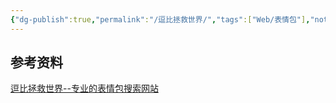 ```yaml
---
{"dg-publish":true,"permalink":"/逗比拯救世界/","tags":["Web/表情包"],"noteIcon":""}
---
```





## 参考资料
[逗比拯救世界--专业的表情包搜索网站](https://www.dbbqb.com/)